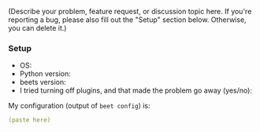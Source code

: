 (Describe your problem, feature request, or discussion topic here. If you're reporting a bug, please also fill out the "Setup" section below. Otherwise, you can delete it.)

### Setup

* OS: 
* Python version: 
* beets version: 
* I tried turning off plugins, and that made the problem go away (yes/no): 

My configuration (output of `beet config`) is:

```yaml
(paste here)
```
